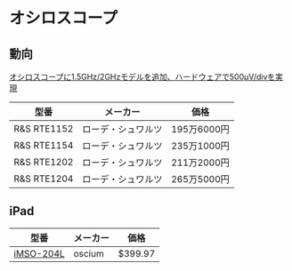 # オシロスコープ


## 動向
[オシロスコープに1.5GHz/2GHzモデルを追加、ハードウェアで500μV/divを実現](http://ednjapan.com/edn/articles/1504/30/news072.html)


| 型番　 | メーカー |価格| 
| -- | -- | -- | 
| R&S RTE1152 |ローデ・シュワルツ | 195万6000円 |
| R&S RTE1154 |ローデ・シュワルツ | 235万1000円 |
| R&S RTE1202 |ローデ・シュワルツ | 211万2000円 |
| R&S RTE1204 |ローデ・シュワルツ | 265万5000円 |

## iPad

| 型番　 | メーカー |価格| 
| -- | -- | -- | 
| [iMSO-204L ](https://www.oscium.com/oscilloscopes) |oscium | $399.97 |


